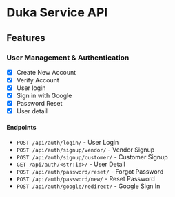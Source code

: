 # Duka Service API

## Features

### User Management & Authentication

- [x] Create New Account
- [x] Verify Account
- [x] User login
- [x] Sign in with Google
- [x] Password Reset
- [x] User detail

#### Endpoints

- `POST /api/auth/login/` - User Login
- `POST /api/auth/signup/vendor/` - Vendor Signup
- `POST /api/auth/signup/customer/` - Customer Signup
- `GET /api/auth/<str:id>/` - User Detail
- `POST /api/auth/password/reset/` - Forgot Password
- `POST /api/auth/password/new/` - Reset Password
- `POST /api/auth/google/redirect/` - Google Sign In
